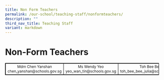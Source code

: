```yaml
---
title: Non Form Teachers
permalink: /our-school/teaching-staff/nonformteachers/
description: ""
third_nav_title: Teaching Staff
variant: markdown
---
```

# **Non-Form Teachers**

<style>
table {
  border: 1px solid black;
  border-collapse: collapse;
}
</style>
<table style="text-align: center; font-size: 12px; border-collapse: collapse;" border="1" width="100%">
<tbody>
	<tr>
<td width="333">Mdm Chen Yanshan<br>chen_yanshan@schools.gov.sg</td>
<td width="333">Ms Wendy Yeo<br>yeo_wan_tin@schools.gov.sg</td>
<td width="333">Toh Bee Bee<br>toh_bee_bee_julia@schools.gov.sg</td>
</tr>
</tbody>
</table>